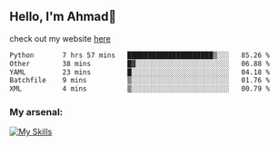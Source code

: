 
## Hello, I'm Ahmad👋

check out my website [here](https://ahmadalwi.com/)

<!--START_SECTION:waka-->

```txt
Python       7 hrs 57 mins   █████████████████████▒░░░   85.26 %
Other        38 mins         █▓░░░░░░░░░░░░░░░░░░░░░░░   06.88 %
YAML         23 mins         █░░░░░░░░░░░░░░░░░░░░░░░░   04.18 %
Batchfile    9 mins          ▒░░░░░░░░░░░░░░░░░░░░░░░░   01.76 %
XML          4 mins          ▒░░░░░░░░░░░░░░░░░░░░░░░░   00.79 %
```

<!--END_SECTION:waka-->

### My arsenal:

[![My Skills](https://skillicons.dev/icons?i=js,ts,py,go,react,nextjs,svelte,nodejs,django,tailwind,html,css,sass,firebase,mongodb,postgres,mysql,redis,git,github,docker,vscode,figma,godot)](https://skillicons.dev)
